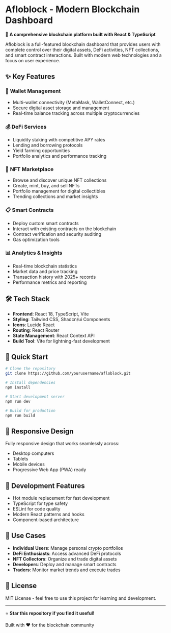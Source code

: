 # Afloblock - Modern Blockchain Dashboard

🚀 **A comprehensive blockchain platform built with React & TypeScript**

Afloblock is a full-featured blockchain dashboard that provides users with complete control over their digital assets, DeFi activities, NFT collections, and smart contract interactions. Built with modern web technologies and a focus on user experience.

## ✨ Key Features

### 🔐 **Wallet Management**
- Multi-wallet connectivity (MetaMask, WalletConnect, etc.)
- Secure digital asset storage and management
- Real-time balance tracking across multiple cryptocurrencies

### 💰 **DeFi Services**
- Liquidity staking with competitive APY rates
- Lending and borrowing protocols
- Yield farming opportunities
- Portfolio analytics and performance tracking

### 🎨 **NFT Marketplace**
- Browse and discover unique NFT collections
- Create, mint, buy, and sell NFTs
- Portfolio management for digital collectibles
- Trending collections and market insights

### 📋 **Smart Contracts**
- Deploy custom smart contracts
- Interact with existing contracts on the blockchain
- Contract verification and security auditing
- Gas optimization tools

### 📊 **Analytics & Insights**
- Real-time blockchain statistics
- Market data and price tracking
- Transaction history with 2025+ records
- Performance metrics and reporting

## 🛠 Tech Stack

- **Frontend**: React 18, TypeScript, Vite
- **Styling**: Tailwind CSS, Shadcn/ui Components
- **Icons**: Lucide React
- **Routing**: React Router
- **State Management**: React Context API
- **Build Tool**: Vite for lightning-fast development

## 🚀 Quick Start

```bash
# Clone the repository
git clone https://github.com/yourusername/afloblock.git

# Install dependencies
npm install

# Start development server
npm run dev

# Build for production
npm run build
```

## 📱 Responsive Design

Fully responsive design that works seamlessly across:
- Desktop computers
- Tablets
- Mobile devices
- Progressive Web App (PWA) ready

## 🔧 Development Features

- Hot module replacement for fast development
- TypeScript for type safety
- ESLint for code quality
- Modern React patterns and hooks
- Component-based architecture

## 🎯 Use Cases

- **Individual Users**: Manage personal crypto portfolios
- **DeFi Enthusiasts**: Access advanced DeFi protocols
- **NFT Collectors**: Organize and trade digital assets
- **Developers**: Deploy and manage smart contracts
- **Traders**: Monitor market trends and execute trades

## 📄 License

MIT License - feel free to use this project for learning and development.

---

⭐ **Star this repository if you find it useful!**

Built with ❤️ for the blockchain community